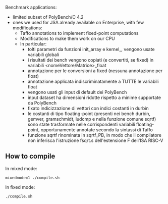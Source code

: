 Benchmark applications:
- limited subset of PolyBench/C 4.2
- ones we used for JSA already available on Enterprise, with few modifications:
  - Taffo annotations to implement fixed-point computations
  - Modifications to make them work on our CPU
  - In particular:
    * tolti parametri da funzioni init_array e kernel_<bench>, vengono usate variabili globali
    * i risultati dei bench vengono copiati (e convertiti, se fixed) in
      variabili <nomeVettore/Matrice>_float
    * annotazione per le conversioni a fixed (nessuna annotazione per float)
    * annotazione applicata indiscriminatamente a TUTTE le variabili float
    * vengono usati gli input di default dei PolyBench
    * input dataset ha dimensioni ridotte rispetto a minime supportate da PolyBench
    * fixato indicizzazione di vettori con indici costanti in durbin
    * le costanti di tipo floating-point (presenti nei bench durbin, gemver, gramschmidt,
      ludcmp e nella funzione comune sqrtf)
      sono state trasformate nelle corrispondenti variabili floating-point, opportunamente
      annotate secondo la sintassi di Taffo
    * funzione sqrtf rinominata in sqrtf_PB, in modo che il compilatore non inferisca
      l'istruzione fsqrt.s dell'estensione F dell'ISA RISC-V

## How to compile 

In mixed mode:
```shell
mixedmode=1 ./compile.sh
```

In fixed mode:
```shell
./compile.sh
```

